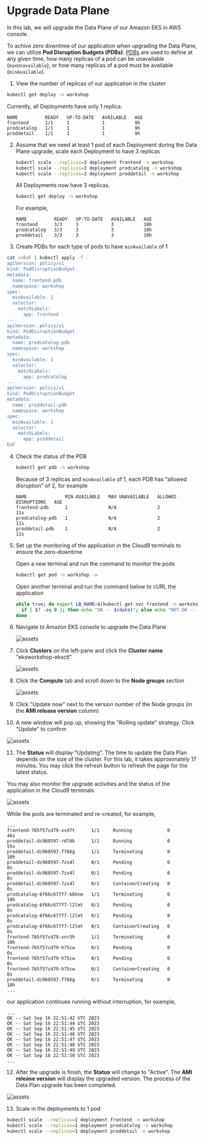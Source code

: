 # Upgrade Data Plane

In this lab, we will upgrade the Data Plane of our Amazon EKS in AWS console.

To achive zero downtime of our application when upgrading the Data Plane, 
we can utilize **Pod Disruption Budgets (PDBs)**. 
[PDBs](https://kubernetes.io/docs/tasks/run-application/configure-pdb/) are used to define
at any given time, how many replicas of a pod can be unavailable (`maxUnavailable`), 
or how many replicas of a pod must be available (`minAvailable`).

1. View the number of replicas of our application in the cluster

```sh
kubectl get deploy -n workshop
```

Currently, all Deployments have only 1 replica.
```
NAME          READY   UP-TO-DATE   AVAILABLE   AGE
frontend      1/1     1            1           9h
prodcatalog   1/1     1            1           9h
proddetail    1/1     1            1           9h
```

2. Assume that we need at least 1 pod of each Deployment during the Data Plane upgrade, 
scale each Deployment to have 3 replicas
   ```sh
   kubectl scale --replicas=3 deployment frontend -n workshop
   kubectl scale --replicas=3 deployment prodcatalog -n workshop
   kubectl scale --replicas=3 deployment proddetail -n workshop
   ```

   All Deployments now have 3 replicas.
   ```sh
   kubectl get deploy -n workshop
   ```

   For example,
   ```
   NAME          READY   UP-TO-DATE   AVAILABLE   AGE
   frontend      3/3     3            3           10h
   prodcatalog   3/3     3            3           10h
   proddetail    3/3     3            3           10h
   ```
3. Create PDBs for each type of pods to have `minAvailable` of 1

```sh
cat <<EoF | kubectl apply -f -
apiVersion: policy/v1
kind: PodDisruptionBudget
metadata:
  name: frontend-pdb
  namespace: workshop
spec:
  minAvailable: 1
  selector:
    matchLabels:
      app: frontend
---
apiVersion: policy/v1
kind: PodDisruptionBudget
metadata:
  name: prodcatalog-pdb
  namespace: workshop
spec:
  minAvailable: 1
  selector:
    matchLabels:
      app: prodcatalog
---
apiVersion: policy/v1
kind: PodDisruptionBudget
metadata:
  name: proddetail-pdb
  namespace: workshop
spec:
  minAvailable: 1
  selector:
    matchLabels:
      app: proddetail
EoF
```

4. Check the status of the PDB
   ```sh
   kubectl get pdb -n workshop
   ```

   Because of 3 replicas and `minAvailable` of 1, each PDB has "allowed disruption" of 2, for example
   ```
   NAME              MIN AVAILABLE   MAX UNAVAILABLE   ALLOWED DISRUPTIONS   AGE
   frontend-pdb      1               N/A               2                     11s
   prodcatalog-pdb   1               N/A               2                     11s
   proddetail-pdb    1               N/A               2                     11s
   ```

5. Set up the monitoring of the application in the Cloud9 terminals to ensure the zero-downtime

   Open a new terminal and run the command to monitor the pods
   ```sh
   kubectl get pod -n workshop -w
   ```

   Open another terminal and run the command below to cURL the application
   ```sh
   while true; do export LB_NAME=$(kubectl get svc frontend -n workshop -o jsonpath="{.status.loadBalancer.ingress[*].hostname}");  curl -s -o /dev/null ${LB_NAME};
     if [ $? -eq 0 ]; then echo "OK -- $(date)"; else echo "NOT-OK -- $(date)"; fi
   done
   ```

6. Navigate to Amazon EKS console to upgrade the Data Plane 

   ![assets](/assets/cp-1-eks-console.jpg)

7. Click **Clusters** on the left-pane and click the **Cluster name** "eksworkshop-eksctl"

   ![assets](/assets/dp-2-view-cluster.jpg)

8. Click the **Compute** tab and scroll down to the **Node groups** section

   ![assets](/assets/dp-3-compute-tab.jpg)

9. Click "Update now" next to the version number of the Node groups (in the **AMI release version** column) 

10. A new window will pop up, showing the "Rolling update" strategy. Click "Update" to confirm

   ![assets](/assets/dp-4-update-confirm.jpg)

11. The **Status** will display "Updating". The time to update the Data Plan depends on the size of the cluster. For this lab, it takes approximately 17 minutes. You may click the refresh button to refresh the page for the latest status.

   You may also monitor the upgrade activities and the status of the application in the Cloud9 terminals

   ![assets](/assets/dp-5-during-update.jpg)

   While the pods are terminated and re-created, for example,
   ```
   ...
   frontend-765f57cd79-xvd7t      1/1     Running             0          46s
   proddetail-dc968597-rd7dk      1/1     Running             0          55s
   proddetail-dc968597-f766g      1/1     Terminating         0          10h
   proddetail-dc968597-7zx4l      0/1     Pending             0          0s
   proddetail-dc968597-7zx4l      0/1     Pending             0          0s
   proddetail-dc968597-7zx4l      0/1     ContainerCreating   0          0s
   prodcatalog-6f66c677f7-b6hnm   1/1     Terminating         0          10h
   prodcatalog-6f66c677f7-l2lmt   0/1     Pending             0          0s
   prodcatalog-6f66c677f7-l2lmt   0/1     Pending             0          0s
   prodcatalog-6f66c677f7-l2lmt   0/1     ContainerCreating   0          0s
   frontend-765f57cd79-xnr5h      1/1     Terminating         0          10h
   frontend-765f57cd79-h75cw      0/1     Pending             0          0s
   frontend-765f57cd79-h75cw      0/1     Pending             0          0s
   frontend-765f57cd79-h75cw      0/1     ContainerCreating   0          0s
   proddetail-dc968597-f766g      0/1     Terminating         0          10h
   ...
   ```

   our application continues running without interruption, for example,

   ```
   ...
   OK -- Sat Sep 16 22:51:42 UTC 2023
   OK -- Sat Sep 16 22:51:44 UTC 2023
   OK -- Sat Sep 16 22:51:45 UTC 2023
   OK -- Sat Sep 16 22:51:46 UTC 2023
   OK -- Sat Sep 16 22:51:47 UTC 2023
   OK -- Sat Sep 16 22:51:48 UTC 2023
   OK -- Sat Sep 16 22:51:49 UTC 2023
   OK -- Sat Sep 16 22:51:50 UTC 2023
   ...
   ```

12. After the upgrade is finish, the **Status** will change to "Active". The **AMI release version** will display the upgraded version. The process of the Data Plan upgrade has been completed.

   ![assets](/assets/dp-6-update-complete.jpg)

13. Scale in the deployments to 1 pod

   ```sh
   kubectl scale --replicas=1 deployment frontend -n workshop
   kubectl scale --replicas=1 deployment prodcatalog -n workshop
   kubectl scale --replicas=1 deployment proddetail -n workshop
   ```

